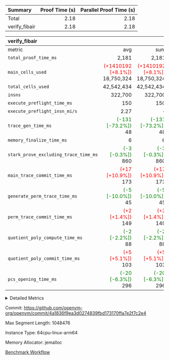| Summary | Proof Time (s) | Parallel Proof Time (s) |
|:---|---:|---:|
| Total |  2.18 |  2.18 |
| verify_fibair |  2.18 |  2.18 |


| verify_fibair |||||
|:---|---:|---:|---:|---:|
|metric|avg|sum|max|min|
| `total_proof_time_ms ` |  2,181 |  2,181 |  2,181 |  2,181 |
| `main_cells_used     ` | <span style='color: red'>(+1410192 [+8.1%])</span> 18,750,324 | <span style='color: red'>(+1410192 [+8.1%])</span> 18,750,324 | <span style='color: red'>(+1410192 [+8.1%])</span> 18,750,324 | <span style='color: red'>(+1410192 [+8.1%])</span> 18,750,324 |
| `total_cells_used    ` |  42,542,434 |  42,542,434 |  42,542,434 |  42,542,434 |
| `insns               ` |  322,700 |  322,700 |  322,700 |  322,700 |
| `execute_preflight_time_ms` |  150 |  150 |  150 |  150 |
| `execute_preflight_insn_mi/s` |  2.27 | -          |  2.27 |  2.27 |
| `trace_gen_time_ms   ` | <span style='color: green'>(-131 [-73.2%])</span> 48 | <span style='color: green'>(-131 [-73.2%])</span> 48 | <span style='color: green'>(-131 [-73.2%])</span> 48 | <span style='color: green'>(-131 [-73.2%])</span> 48 |
| `memory_finalize_time_ms` |  6 |  6 |  6 |  6 |
| `stark_prove_excluding_trace_time_ms` | <span style='color: green'>(-3 [-0.3%])</span> 860 | <span style='color: green'>(-3 [-0.3%])</span> 860 | <span style='color: green'>(-3 [-0.3%])</span> 860 | <span style='color: green'>(-3 [-0.3%])</span> 860 |
| `main_trace_commit_time_ms` | <span style='color: red'>(+17 [+10.9%])</span> 173 | <span style='color: red'>(+17 [+10.9%])</span> 173 | <span style='color: red'>(+17 [+10.9%])</span> 173 | <span style='color: red'>(+17 [+10.9%])</span> 173 |
| `generate_perm_trace_time_ms` | <span style='color: green'>(-5 [-10.0%])</span> 45 | <span style='color: green'>(-5 [-10.0%])</span> 45 | <span style='color: green'>(-5 [-10.0%])</span> 45 | <span style='color: green'>(-5 [-10.0%])</span> 45 |
| `perm_trace_commit_time_ms` | <span style='color: red'>(+2 [+1.4%])</span> 149 | <span style='color: red'>(+2 [+1.4%])</span> 149 | <span style='color: red'>(+2 [+1.4%])</span> 149 | <span style='color: red'>(+2 [+1.4%])</span> 149 |
| `quotient_poly_compute_time_ms` | <span style='color: green'>(-2 [-2.2%])</span> 88 | <span style='color: green'>(-2 [-2.2%])</span> 88 | <span style='color: green'>(-2 [-2.2%])</span> 88 | <span style='color: green'>(-2 [-2.2%])</span> 88 |
| `quotient_poly_commit_time_ms` | <span style='color: red'>(+5 [+5.1%])</span> 103 | <span style='color: red'>(+5 [+5.1%])</span> 103 | <span style='color: red'>(+5 [+5.1%])</span> 103 | <span style='color: red'>(+5 [+5.1%])</span> 103 |
| `pcs_opening_time_ms ` | <span style='color: green'>(-20 [-6.3%])</span> 296 | <span style='color: green'>(-20 [-6.3%])</span> 296 | <span style='color: green'>(-20 [-6.3%])</span> 296 | <span style='color: green'>(-20 [-6.3%])</span> 296 |



<details>
<summary>Detailed Metrics</summary>

|  | vm.create_initial_state_time_ms | verify_program_compile_ms | total_cells | stark_prove_excluding_trace_time_ms | quotient_poly_compute_time_ms | quotient_poly_commit_time_ms | perm_trace_commit_time_ms | pcs_opening_time_ms | main_trace_commit_time_ms | app proof_time_ms |
| --- | --- | --- | --- | --- | --- | --- | --- | --- | --- |
|  | 0 | 7 | 65,536 | 40 | 1 | 7 | 0 | 23 | 7 | 2,181 | 

| air_name | rows | quotient_deg | main_cols | interactions | constraints | cells |
| --- | --- | --- | --- | --- | --- | --- |
| AccessAdapterAir<2> |  | 2 |  | 5 | 12 |  | 
| AccessAdapterAir<4> |  | 2 |  | 5 | 12 |  | 
| AccessAdapterAir<8> |  | 2 |  | 5 | 12 |  | 
| FibonacciAir | 32,768 | 1 | 2 |  | 5 | 65,536 | 
| FriReducedOpeningAir |  | 2 |  | 39 | 71 |  | 
| JalRangeCheckAir |  | 2 |  | 9 | 14 |  | 
| NativePoseidon2Air<BabyBearParameters>, 1> |  | 2 |  | 136 | 572 |  | 
| PhantomAir |  | 2 |  | 3 | 5 |  | 
| ProgramAir |  | 1 |  | 1 | 4 |  | 
| VariableRangeCheckerAir |  | 1 |  | 1 | 4 |  | 
| VmAirWrapper<AluNativeAdapterAir, FieldArithmeticCoreAir> |  | 2 |  | 15 | 27 |  | 
| VmAirWrapper<BranchNativeAdapterAir, BranchEqualCoreAir<1> |  | 2 |  | 11 | 25 |  | 
| VmAirWrapper<NativeAdapterAir<2, 0>, PublicValuesCoreAir> |  | 2 |  | 11 | 29 |  | 
| VmAirWrapper<NativeLoadStoreAdapterAir<1>, NativeLoadStoreCoreAir<1> |  | 2 |  | 15 | 20 |  | 
| VmAirWrapper<NativeLoadStoreAdapterAir<4>, NativeLoadStoreCoreAir<4> |  | 2 |  | 15 | 20 |  | 
| VmAirWrapper<NativeVectorizedAdapterAir<4>, FieldExtensionCoreAir> |  | 2 |  | 15 | 27 |  | 
| VmConnectorAir |  | 2 |  | 5 | 11 |  | 
| VolatileBoundaryAir |  | 2 |  | 7 | 19 |  | 

| group | vm.reset_state_time_ms | trace_gen_time_ms | total_proof_time_ms | total_cells_used | total_cells | system_trace_gen_time_ms | stark_prove_excluding_trace_time_ms | single_trace_gen_time_ms | quotient_poly_compute_time_ms | quotient_poly_commit_time_ms | perm_trace_commit_time_ms | pcs_opening_time_ms | memory_finalize_time_ms | main_trace_commit_time_ms | main_cells_used | insns | generate_perm_trace_time_ms | fri.log_blowup | execute_preflight_time_ms | execute_preflight_insn_mi/s |
| --- | --- | --- | --- | --- | --- | --- | --- | --- | --- | --- | --- | --- | --- | --- | --- | --- | --- | --- | --- | --- |
| verify_fibair | 0 | 48 | 2,181 | 42,542,434 | 62,474,410 | 48 | 860 | 0 | 88 | 103 | 149 | 296 | 6 | 173 | 18,750,324 | 322,700 | 45 | 1 | 150 | 2.27 | 

| group | air_name | rows | prep_cols | perm_cols | main_cols | cells |
| --- | --- | --- | --- | --- | --- | --- |
| verify_fibair | AccessAdapterAir<2> | 131,072 |  | 16 | 11 | 3,538,944 | 
| verify_fibair | AccessAdapterAir<4> | 65,536 |  | 16 | 13 | 1,900,544 | 
| verify_fibair | AccessAdapterAir<8> | 128 |  | 16 | 17 | 4,224 | 
| verify_fibair | FriReducedOpeningAir | 2,048 |  | 84 | 27 | 227,328 | 
| verify_fibair | JalRangeCheckAir | 32,768 |  | 28 | 12 | 1,310,720 | 
| verify_fibair | NativePoseidon2Air<BabyBearParameters>, 1> | 32,768 |  | 312 | 398 | 23,265,280 | 
| verify_fibair | PhantomAir | 16,384 |  | 12 | 6 | 294,912 | 
| verify_fibair | ProgramAir | 8,192 |  | 8 | 10 | 147,456 | 
| verify_fibair | VariableRangeCheckerAir | 262,144 | 2 | 8 | 1 | 2,359,296 | 
| verify_fibair | VmAirWrapper<AluNativeAdapterAir, FieldArithmeticCoreAir> | 262,144 |  | 36 | 29 | 17,039,360 | 
| verify_fibair | VmAirWrapper<BranchNativeAdapterAir, BranchEqualCoreAir<1> | 32,768 |  | 28 | 23 | 1,671,168 | 
| verify_fibair | VmAirWrapper<NativeLoadStoreAdapterAir<1>, NativeLoadStoreCoreAir<1> | 65,536 |  | 40 | 21 | 3,997,696 | 
| verify_fibair | VmAirWrapper<NativeLoadStoreAdapterAir<4>, NativeLoadStoreCoreAir<4> | 32,768 |  | 40 | 27 | 2,195,456 | 
| verify_fibair | VmAirWrapper<NativeVectorizedAdapterAir<4>, FieldExtensionCoreAir> | 32,768 |  | 36 | 38 | 2,424,832 | 
| verify_fibair | VmConnectorAir | 2 | 1 | 16 | 5 | 42 | 
| verify_fibair | VolatileBoundaryAir | 65,536 |  | 20 | 12 | 2,097,152 | 

| group | trace_height_constraint | weighted_sum | threshold |
| --- | --- | --- | --- |
| verify_fibair | 0 | 1,085,444 | 2,013,265,921 | 
| verify_fibair | 1 | 5,411,200 | 2,013,265,921 | 
| verify_fibair | 2 | 542,722 | 2,013,265,921 | 
| verify_fibair | 3 | 5,476,612 | 2,013,265,921 | 
| verify_fibair | 4 | 65,536 | 2,013,265,921 | 
| verify_fibair | 5 | 12,851,850 | 2,013,265,921 | 

| trace_height_constraint | threshold |
| --- | --- |
| 0 | 2,013,265,921 | 

</details>


Commit: https://github.com/openvm-org/openvm/commit/4a1836f9ea3d0274839fbd173170ffa7e2f7c2e4

Max Segment Length: 1048476

Instance Type: 64cpu-linux-arm64

Memory Allocator: jemalloc

[Benchmark Workflow](https://github.com/openvm-org/openvm/actions/runs/16926233348)
